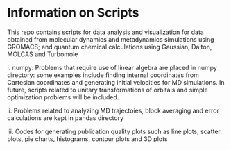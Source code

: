 # Information on Scripts


This repo contains scripts for data analysis and visualization for data obtained from molecular dynamics and metadynamics simulations using GROMACS; and quantum chemical calculations using Gaussian, Dalton, MOLCAS and Turbomole

i. numpy: Problems that require use of linear algebra are placed in numpy directory: some examples include finding internal coordinates from Cartesian coordinates and generating initial velocities for MD simulations. In future, scripts related to unitary transformations of orbitals and simple optimization problems will be included.

ii. Problems related to analyzing MD trajectoies, block averaging and error calculations are kept in pandas directory

iii. Codes for generating publication quality plots such as line plots, scatter plots, pie charts, histograms, contour plots and 3D plots

